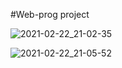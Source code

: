 #Web-prog project

![2021-02-22_21-02-35](https://user-images.githubusercontent.com/78431912/108729469-c05daf80-7554-11eb-99a8-c1c980ce80da.png)

![2021-02-22_21-05-52](https://user-images.githubusercontent.com/78431912/108729585-e5522280-7554-11eb-87d7-e10e2c0f2f88.png)

